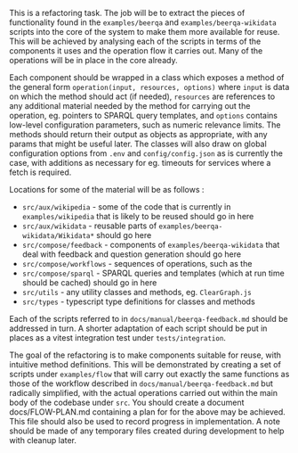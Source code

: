 This is a refactoring task.
The job will be to extract the pieces of functionality found in the `examples/beerqa` and `examples/beerqa-wikidata` scripts into the core of the system to make them more available for reuse. This will be achieved by analysing each of the scripts in terms of the components it uses and the operation flow it carries out. Many of the operations will be in place in the core already.

Each component should be wrapped in a class which exposes a method of the general form `operation(input, resources, options)` where `input` is data on which the method should act (if needed), `resources` are references to any additional material needed by the method for carrying out the operation, eg. pointers to SPARQL query templates, and `options` contains low-level configuration parameters, such as numeric relevance limits. The methods should return their output as objects as appropriate, with any params that might be useful later.
The classes will also draw on global configuration options from `.env` and `config/config.json` as is currently the case, with additions as necessary for eg. timeouts for services where a fetch is required.

Locations for some of the material will be as follows :

* `src/aux/wikipedia` - some of the code that is currently in `examples/wikipedia` that is likely to be reused should go in here 
* `src/aux/wikidata` - reusable parts of `examples/beerqa-wikidata/Wikidata*` should go here
* `src/compose/feedback` - components of `examples/beerqa-wikidata` that deal with feedback and question generation should go here 
* `src/compose/workflows` - sequences of operations, such as the 
* `src/compose/sparql` - SPARQL queries and templates (which at run time should be cached) should go in here
* `src/utils` - any utility classes and methods, eg. `ClearGraph.js`
* `src/types` - typescript type definitions for classes and methods

Each of the scripts referred to in `docs/manual/beerqa-feedback.md` should be addressed in turn. A shorter adaptation of each script should be put in places as a vitest integration test under `tests/integration`. 

The goal of the refactoring is to make components suitable for reuse, with intuitive method definitions. This will be demonstrated by creating a set of scripts under `examples/flow` that will carry out exactly the same functions as those of the workflow described in `docs/manual/beerqa-feedback.md` but radically simplified, with the actual operations carried out within the main body of the codebase under `src`.
You should create a document docs/FLOW-PLAN.md containing a plan for for the above may be achieved. This file should also be used to record progress in implementation. A note should be made of any temporary files created during development to help with cleanup later.
